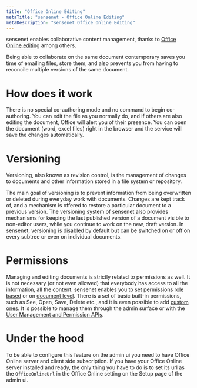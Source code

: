 ```yaml
---
title: "Office Online Editing"
metaTitle: "sensenet - Office Online Editing"
metaDescription: "sensenet Office Online Editing"
---
```

sensenet enables collaborative content management, thanks to [Office Online editing](/concepts/office-online-editing) among others.

Being able to collaborate on the same document contemporary saves you time of emailing files, store them, and also prevents you from having to reconcile multiple versions of the same document.

# How does it work
There is no special co-authoring mode and no command to begin co-authoring. You can edit the file as you normally do, and if others are also editing the document, Office will alert you of their presence. You can open the document (word, excel files) right in the browser and the service will save the changes automatically.

# Versioning
Versioning, also known as revision control, is the management of changes to documents and other information stored in a file system or repository.

The main goal of versioning is to prevent information from being overwritten or deleted during everyday work with documents. Changes are kept track of, and a mechanism is offered to restore a particular document to a previous version.
The versioning system of sensenet also provides mechanisms for keeping the last published version of a document visible to non-editor users, while you continue to work on the new, draft version. In sensenet, versioning is disabled by default but can be switched on or off on every subtree or even on individual documents.

# Permissions
Managing and editing documents is strictly related to permissions as well. It is not necessary (or not even allowed) that everybody has access to all the information, all the content.
sensenet enables you to set permissions [role based](/concepts/role-based-permissions) or on [document level](/concepts/document-level-permissions).
There is a set of basic built-in permissions, such as See, Open, Save, Delete etc., and it is even possible to add [custom ones](/concepts/custom-roles-and-permissions). It is possible to manage them through the admin surface or with the [User Management and Permission APIs](/api-docs/users-and-groups).

# Under the hood
To be able to configure this feature on the admin ui you need to have Office Online server and client side subscription. If you have your Office Online server installed and ready, the only thing you have to do is to set its url as the `OfficeOnlineUrl` in the Office Online setting on the Setup page of the admin ui.
